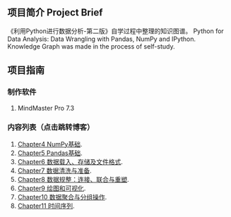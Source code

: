 ## 项目简介 Project Brief
《利用Python进行数据分析-第二版》自学过程中整理的知识图谱。
Python for Data Analysis: Data Wrangling with Pandas, NumPy and IPython. 
Knowledge Graph was made in the process of self-study. 

## 项目指南
### 制作软件
1. MindMaster Pro 7.3

### 内容列表（点击跳转博客）
1. [Chapter4 NumPy基础](https://www.cnblogs.com/jyroy/p/13263241.html "Blog"). 
2. [Chapter5 Pandas基础](https://www.cnblogs.com/jyroy/p/13276486.html "Blog"). 
3. [Chapter6 数据载入、存储及文件格式](https://www.cnblogs.com/jyroy/p/13286053.html "Blog"). 
4. [Chapter7 数据清洗与准备](https://www.cnblogs.com/jyroy/p/13290803.html "Blog"). 
5. [Chapter8 数据规整：连接、联合与重塑](https://www.cnblogs.com/jyroy/p/13298013.html "Blog"). 
6. [Chapter9 绘图和可视化](https://www.cnblogs.com/jyroy/p/13308720.html "Blog"). 
7. [Chapter10 数据聚合与分组操作](https://www.cnblogs.com/jyroy/p/13332756.html "Blog"). 
7. [Chapter11 时间序列](https://www.cnblogs.com/jyroy/p/13341244.html "Blog"). 
